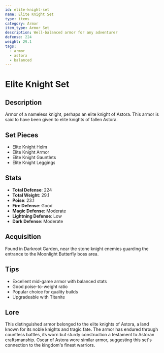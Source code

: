 ```yaml
---
id: elite-knight-set
name: Elite Knight Set
type: items
category: Armor
item_type: Armor Set
description: Well-balanced armor for any adventurer
defense: 224
weight: 29.1
tags:
  - armor
  - astora
  - balanced
---
```


# Elite Knight Set

## Description
Armor of a nameless knight, perhaps an elite knight of Astora. This armor is said to have been given to elite knights of fallen Astora.

## Set Pieces
- Elite Knight Helm
- Elite Knight Armor  
- Elite Knight Gauntlets
- Elite Knight Leggings

## Stats
- **Total Defense**: 224
- **Total Weight**: 29.1
- **Poise**: 23.1
- **Fire Defense**: Good
- **Magic Defense**: Moderate
- **Lightning Defense**: Low
- **Dark Defense**: Moderate

## Acquisition
Found in Darkroot Garden, near the stone knight enemies guarding the entrance to the Moonlight Butterfly boss area.

## Tips
- Excellent mid-game armor with balanced stats
- Good poise-to-weight ratio
- Popular choice for quality builds
- Upgradeable with Titanite

## Lore
This distinguished armor belonged to the elite knights of Astora, a land known for its noble knights and tragic fate. The armor has endured through countless battles, its worn but sturdy construction a testament to Astoran craftsmanship. Oscar of Astora wore similar armor, suggesting this set's connection to the kingdom's finest warriors.